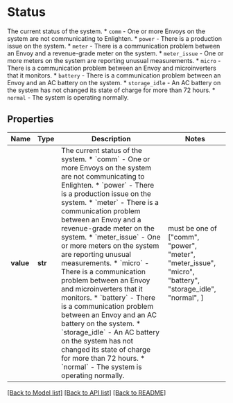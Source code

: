 # Status

The current status of the system. * `comm` - One or more Envoys on the system are not communicating to Enlighten. * `power` - There is a production issue on the system. * `meter` - There is a communication problem between an Envoy and a revenue-grade meter on the system. * `meter_issue` - One or more meters on the system are reporting unusual measurements. * `micro` - There is a communication problem between an Envoy and microinverters that it monitors. * `battery` - There is a communication problem between an Envoy and an AC battery on the system. * `storage_idle` - An AC battery on the system has not changed its state of charge for more than 72 hours. * `normal` - The system is operating normally.

## Properties
Name | Type | Description | Notes
------------ | ------------- | ------------- | -------------
**value** | **str** | The current status of the system. * &#x60;comm&#x60; - One or more Envoys on the system are not communicating to Enlighten. * &#x60;power&#x60; - There is a production issue on the system. * &#x60;meter&#x60; - There is a communication problem between an Envoy and a revenue-grade meter on the system. * &#x60;meter_issue&#x60; - One or more meters on the system are reporting unusual measurements. * &#x60;micro&#x60; - There is a communication problem between an Envoy and microinverters that it monitors. * &#x60;battery&#x60; - There is a communication problem between an Envoy and an AC battery on the system. * &#x60;storage_idle&#x60; - An AC battery on the system has not changed its state of charge for more than 72 hours. * &#x60;normal&#x60; - The system is operating normally. |  must be one of ["comm", "power", "meter", "meter_issue", "micro", "battery", "storage_idle", "normal", ]

[[Back to Model list]](../README.md#documentation-for-models) [[Back to API list]](../README.md#documentation-for-api-endpoints) [[Back to README]](../README.md)


